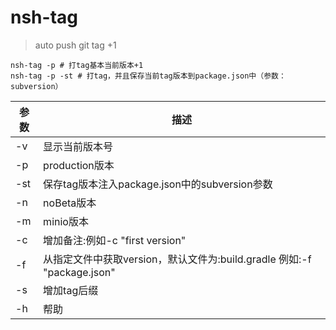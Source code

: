 # nsh-tag

> auto push git tag +1

```shell
nsh-tag -p # 打tag基本当前版本+1
nsh-tag -p -st # 打tag，并且保存当前tag版本到package.json中（参数：subversion）
```


参数          |      描述       
------------- | -------------  
-v      | 显示当前版本号    
-p      | production版本
-st      | 保存tag版本注入package.json中的subversion参数
-n      | noBeta版本  
-m      | minio版本
-c      | 增加备注:例如-c "first version"
-f      | 从指定文件中获取version，默认文件为:build.gradle 例如:-f "package.json"
-s      | 增加tag后缀
-h      | 帮助
